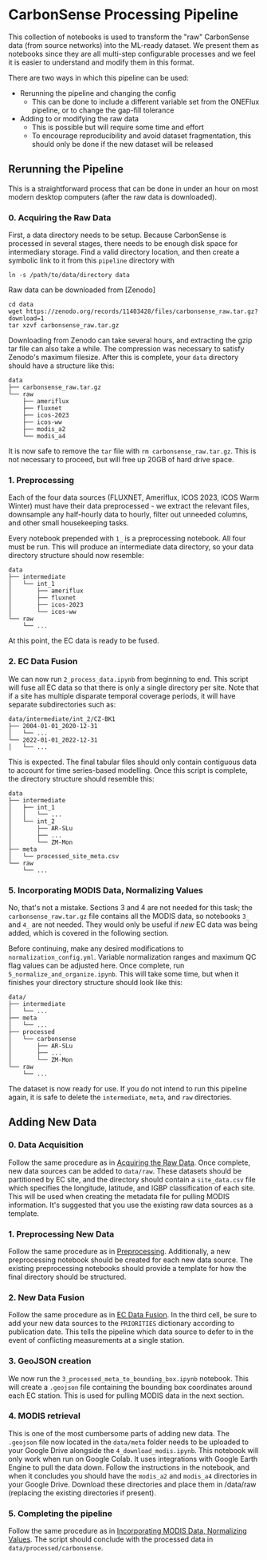# CarbonSense Processing Pipeline

This collection of notebooks is used to transform the "raw" CarbonSense data (from source networks) into the ML-ready dataset. We present them as notebooks since they are all multi-step configurable processes and we feel it is easier to understand and modify them in this format.

There are two ways in which this pipeline can be used:
- Rerunning the pipeline and changing the config
  - This can be done to include a different variable set from the ONEFlux pipeline, or to change the gap-fill tolerance
- Adding to or modifying the raw data
  - This is possible but will require some time and effort
  - To encourage reproducibility and avoid dataset fragmentation, this should only be done if the new dataset will be released

## Rerunning the Pipeline

This is a straightforward process that can be done in under an hour on most modern desktop computers (after the raw data is downloaded).

### 0. Acquiring the Raw Data

First, a data directory needs to be setup. Because CarbonSense is processed in several stages, there needs to be enough disk space for intermediary storage. Find a valid directory location, and then create a symbolic link to it from this `pipeline` directory with

```
ln -s /path/to/data/directory data
```

Raw data can be downloaded from [Zenodo]

```
cd data
wget https://zenodo.org/records/11403428/files/carbonsense_raw.tar.gz?download=1
tar xzvf carbonsense_raw.tar.gz
```

Downloading from Zenodo can take several hours, and extracting the gzip tar file can also take a while. The compression was necessary to satisfy Zenodo's maximum filesize. After this is complete, your `data` directory should have a structure like this:

```
data
├── carbonsense_raw.tar.gz
└── raw
    ├── ameriflux
    ├── fluxnet
    ├── icos-2023
    ├── icos-ww
    ├── modis_a2
    └── modis_a4
```

It is now safe to remove the `tar` file with `rm carbonsense_raw.tar.gz`. This is not necessary to proceed, but will free up 20GB of hard drive space.

### 1. Preprocessing

Each of the four data sources (FLUXNET, Ameriflux, ICOS 2023, ICOS Warm Winter) must have their data preprocessed - we extract the relevant files, downsample any half-hourly data to hourly, filter out unneeded columns, and other small housekeeping tasks.

Every notebook prepended with `1_` is a preprocessing notebook. All four must be run. This will produce an intermediate data directory, so your data directory structure should now resemble:

```
data
├── intermediate
│   └── int_1
│       ├── ameriflux
│       ├── fluxnet
│       ├── icos-2023
│       └── icos-ww
└── raw
    └── ...
```

At this point, the EC data is ready to be fused.

### 2. EC Data Fusion

We can now run `2_process_data.ipynb` from beginning to end. This script will fuse all EC data so that there is only a single directory per site. Note that if a site has multiple disparate temporal coverage periods, it will have separate subdirectories such as:
```
data/intermediate/int_2/CZ-BK1
├── 2004-01-01_2020-12-31
│   └── ...
└── 2022-01-01_2022-12-31
│   └── ...
```

This is expected. The final tabular files should only contain contiguous data to account for time series-based modelling. Once this script is complete, the directory structure should resemble this:

```
data
├── intermediate
│   ├── int_1
│   │   └── ...
│   └── int_2
│       ├── AR-SLu
│       ├── ...
│       └── ZM-Mon
├── meta
│   └── processed_site_meta.csv
└── raw
    └── ...
```

### 5. Incorporating MODIS Data, Normalizing Values

No, that's not a mistake. Sections 3 and 4 are not needed for this task; the `carbonsense_raw.tar.gz` file contains all the MODIS data, so notebooks `3_` and `4_` are not needed. They would only be useful if *new* EC data was being added, which is covered in the following section.

Before continuing, make any desired modifications to `normalization_config.yml`. Variable normalization ranges and maximum QC flag values can be adjusted here. Once complete, run `5_normalize_and_organize.ipynb`. This will take some time, but when it finishes your directory structure should look like this:

```
data/
├── intermediate
│   └── ...
├── meta
│   └── ...
├── processed
│   └── carbonsense
│       ├── AR-SLu
│       ├── ...
│       └── ZM-Mon
└── raw
    └── ...
```

The dataset is now ready for use. If you do not intend to run this pipeline again, it is safe to delete the `intermediate`, `meta`, and `raw` directories.

## Adding New Data

### 0. Data Acquisition

Follow the same procedure as in [Acquiring the Raw Data](./README.md#0-acquiring-the-raw-data). Once complete, new data sources can be added to `data/raw`. These datasets should be partitioned by EC site, and the directory should contain a `site_data.csv` file which specifies the longitude, latitude, and IGBP classification of each site. This will be used when creating the metadata file for pulling MODIS information. It's suggested that you use the existing raw data sources as a template.

### 1. Preprocessing New Data

Follow the same procedure as in [Preprocessing](./README.md#1-preprocessing). Additionally, a new preprocessing notebook should be created for each new data source. The existing preprocessing notebooks should provide a template for how the final directory should be structured.

### 2. New Data Fusion

Follow the same procedure as in [EC Data Fusion](./README.md#2-ec-data-fusion). In the third cell, be sure to add your new data sources to the `PRIORITIES` dictionary according to publication date. This tells the pipeline which data source to defer to in the event of conflicting measurements at a single station.

### 3. GeoJSON creation

We now run the `3_processed_meta_to_bounding_box.ipynb` notebook. This will create a `.geojson` file containing the bounding box coordinates around each EC station. This is used for pulling MODIS data in the next section.

### 4. MODIS retrieval

This is one of the most cumbersome parts of adding new data. The `.geojson` file now located in the `data/meta` folder needs to be uploaded to your Google Drive alongside the `4_download_modis.ipynb`. This notebook will only work when run on Google Colab. It uses integrations with Google Earth Engine to pull the data down.
Follow the instructions in the notebook, and when it concludes you should have the `modis_a2` and `modis_a4` directories in your Google Drive. Download these directories and place them in /data/raw (replacing the existing directories if present).

### 5. Completing the pipeline

Follow the same procedure as in [Incorporating MODIS Data, Normalizing Values](./README.md#5-incorporating-modis-data-normalizing-values). The script should conclude with the processed data in `data/processed/carbonsense`.
